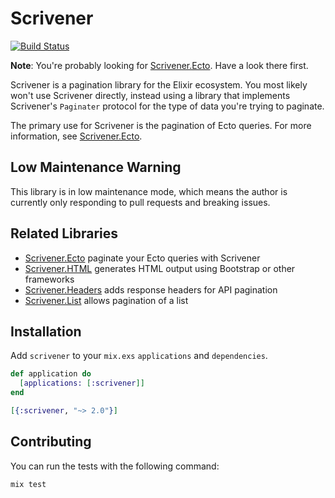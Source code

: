# Scrivener

[![Build
Status](https://github.com/drewolson/scrivener/actions/workflows/test.yml/badge.svg?branch=master)](https://github.com/drewolson/scrivener/actions/workflows/test.yml)

**Note**: You're probably looking for [Scrivener.Ecto](https://github.com/drewolson/scrivener_ecto). Have a look there first.

Scrivener is a pagination library for the Elixir ecosystem. You most likely won't use Scrivener directly, instead using a library that implements Scrivener's `Paginater` protocol for the type of data you're trying to paginate.

The primary use for Scrivener is the pagination of Ecto queries. For more information, see [Scrivener.Ecto](https://github.com/drewolson/scrivener_ecto).

## Low Maintenance Warning

This library is in low maintenance mode, which means the author is currently
only responding to pull requests and breaking issues.

## Related Libraries

* [Scrivener.Ecto](https://github.com/drewolson/scrivener_ecto) paginate your Ecto queries with Scrivener
* [Scrivener.HTML](https://github.com/mgwidmann/scrivener_html) generates HTML output using Bootstrap or other frameworks
* [Scrivener.Headers](https://github.com/beam-community/scrivener_headers) adds response headers for API pagination
* [Scrivener.List](https://github.com/stephenmoloney/scrivener_list) allows pagination of a list

## Installation

Add `scrivener` to your `mix.exs` `applications` and `dependencies`.

```elixir
def application do
  [applications: [:scrivener]]
end
```

```elixir
[{:scrivener, "~> 2.0"}]
```

## Contributing

You can run the tests with the following command:

```elixir
mix test
```
